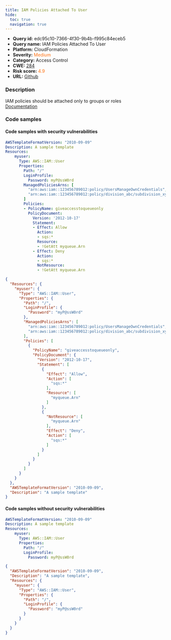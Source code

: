 ```yaml
---
title: IAM Policies Attached To User
hide:
  toc: true
  navigation: true
---
```


<style>
  .highlight .hll {
    background-color: #ff171742;
  }
  .md-content {
    max-width: 1100px;
    margin: 0 auto;
  }
</style>

-   **Query id:** edc95c10-7366-4f30-9b4b-f995c84eceb5
-   **Query name:** IAM Policies Attached To User
-   **Platform:** CloudFormation
-   **Severity:** <span style="color:#ff7213">Medium</span>
-   **Category:** Access Control
-   **CWE:** <a href="https://cwe.mitre.org/data/definitions/284.html" onclick="newWindowOpenerSafe(event, 'https://cwe.mitre.org/data/definitions/284.html')">284</a>
-   **Risk score:** <span style="color:#ff7213">4.9</span>
-   **URL:** [Github](https://github.com/Checkmarx/kics/tree/master/assets/queries/cloudFormation/aws/iam_policies_attached_to_user)

### Description
IAM policies should be attached only to groups or roles<br>
[Documentation](https://docs.aws.amazon.com/IAM/latest/UserGuide/access_policies_managed-vs-inline.html)

### Code samples
#### Code samples with security vulnerabilities
```yaml title="Positive test num. 1 - yaml file" hl_lines="10 14"
AWSTemplateFormatVersion: "2010-09-09"
Description: A sample template
Resources:
    myuser:
      Type: AWS::IAM::User
      Properties:
        Path: "/"
        LoginProfile:
          Password: myP@ssW0rd
        ManagedPoliciesArns: [
          "arn:aws:iam::123456789012:policy/UsersManageOwnCredentials",
          "arn:aws:iam::123456789012:policy/division_abc/subdivision_xyz/UsersManageOwnCredentials"
        ]
        Policies:
        - PolicyName: giveaccesstoqueueonly
          PolicyDocument:
            Version: '2012-10-17'
            Statement:
            - Effect: Allow
              Action:
              - sqs:*
              Resource:
              - !GetAtt myqueue.Arn
            - Effect: Deny
              Action:
              - sqs:*
              NotResource:
              - !GetAtt myqueue.Arn
```
```json title="Positive test num. 2 - json file" hl_lines="10 14"
{
  "Resources": {
    "myuser": {
      "Type": "AWS::IAM::User",
      "Properties": {
        "Path": "/",
        "LoginProfile": {
          "Password": "myP@ssW0rd"
        },
        "ManagedPoliciesArns": [
          "arn:aws:iam::123456789012:policy/UsersManageOwnCredentials",
          "arn:aws:iam::123456789012:policy/division_abc/subdivision_xyz/UsersManageOwnCredentials"
        ],
        "Policies": [
          {
            "PolicyName": "giveaccesstoqueueonly",
            "PolicyDocument": {
              "Version": "2012-10-17",
              "Statement": [
                {
                  "Effect": "Allow",
                  "Action": [
                    "sqs:*"
                  ],
                  "Resource": [
                    "myqueue.Arn"
                  ]
                },
                {
                  "NotResource": [
                    "myqueue.Arn"
                  ],
                  "Effect": "Deny",
                  "Action": [
                    "sqs:*"
                  ]
                }
              ]
            }
          }
        ]
      }
    }
  },
  "AWSTemplateFormatVersion": "2010-09-09",
  "Description": "A sample template"
}

```


#### Code samples without security vulnerabilities
```yaml title="Negative test num. 1 - yaml file"
AWSTemplateFormatVersion: "2010-09-09"
Description: A sample template
Resources:
    myuser:
      Type: AWS::IAM::User
      Properties:
        Path: "/"
        LoginProfile:
          Password: myP@ssW0rd
```
```json title="Negative test num. 2 - json file"
{
  "AWSTemplateFormatVersion": "2010-09-09",
  "Description": "A sample template",
  "Resources": {
    "myuser": {
      "Type": "AWS::IAM::User",
      "Properties": {
        "Path": "/",
        "LoginProfile": {
          "Password": "myP@ssW0rd"
        }
      }
    }
  }
}

```


